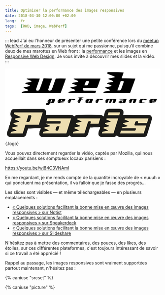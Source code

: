 ```yaml
---
title: Optimiser la performance des images responsives
date: 2018-03-30 12:00:00 +02:00
lang:  fr
tags:  [RWD, image, WebPerf]
---
```


::: lead
J'ai eu l'honneur de présenter une petite conférence lors du [meetup WebPerf de mars 2018](https://www.clever-age.com/fr/news/soiree-performances-web-paris-mars-2018/), sur un sujet qui me passionne, puisqu'il combine deux de mes marottes en Web front : la [performance](/tags/webperf/) et les images en [Responsive Web Design](/tags/rwd/). Je vous invite à découvrir mes slides et la vidéo.
:::

![](/assets/logos/web-performance-paris.png){.logo}

Vous pouvez directement regarder la vidéo, captée par Mozilla, qui nous accueillait dans ses somptueux locaux parisiens :

https://youtu.be/wj84C3VNAmI

En me regardant, je me rends compte de la quantité incroyable de « euuuh » qui ponctuent ma présentation, il va falloir que je fasse des progrès…

Les slides sont visibles — et même téléchargeables — en plusieurs emplacements :

* [« Quelques solutions facilitant la bonne mise en œuvre des images responsives » sur Notist](https://talks.nicolas-hoizey.com/Vr3Sme/quelques-solutions-facilitant-la-bonne-mise-en-oeuvre-des-images-responsives)
* [« Quelques solutions facilitant la bonne mise en œuvre des images responsives » sur Speakerdeck](https://speakerdeck.com/nhoizey/quelques-solutions-facilitant-la-bonne-mise-en-oeuvre-des-images-responsives-paris-webperf-meetup)
* [« Quelques solutions facilitant la bonne mise en œuvre des images responsives » sur Slideshare](https://www.slideshare.net/nhoizey/solutions-pour-images-responsives-paris-webperf-meetup)

N'hésitez pas à mettre des commentaires, des pouces, des likes, des étoiles, sur ces différentes plateformes, c'est toujours intéressant de savoir si ce travail a été apprécié !

Rappel au passage, les images responsives sont vraiment supportées partout maintenant, n'hésitez pas :

{% caniuse "srcset" %}

{% caniuse "picture" %}

